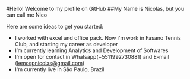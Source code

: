 #Hello! Welcome to my profile on GitHub
##My Name is Nicolas, but you can call me Nico
<!--
**nicolaslemosdev/nicolaslemosdev** is a ✨ _special_ ✨ repository because its `README.md` (this file) appears on your GitHub profile.
-->

Here are some ideas to get you started:

-  I worked with excel and office pack. Now i'm work in Fasano Tennis Club, and starting my career as developer
-  I’m currently learning Analytics and Development of Softwares
-  I’m open for contact in Whatsapp(+5511992730881) and E-mail (lemospnicolas@gmail.com)
-  I'm currently live in São Paulo, Brazil

